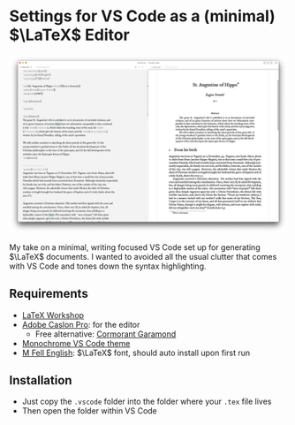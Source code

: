 # Settings for VS Code as a (minimal) $\LaTeX$ Editor

![vscode-latex-editor](images/editing_example.png)

My take on a minimal, writing focused VS Code set up for generating $\LaTeX$ documents. 
I wanted to avoided all the usual clutter that comes with VS Code and tones down the syntax highlighting. 

## Requirements
- [LaTeX Workshop](https://marketplace.visualstudio.com/items?itemName=James-Yu.latex-workshop)
- [Adobe Caslon Pro](https://fonts.adobe.com/fonts/adobe-caslon): for the editor
  - Free alternative: [Cormorant Garamond](https://fonts.google.com/specimen/Cormorant+Garamond)
- [Monochrome VS Code theme](https://marketplace.visualstudio.com/items?itemName=anotherglitchinthematrix.monochrome)
- [M Fell English](https://ctan.org/pkg/imfellenglish?lang=en): $\LaTeX$ font, should auto install upon first run

## Installation
- Just copy the `.vscode` folder into the folder where your `.tex` file lives
- Then open the folder within VS Code

